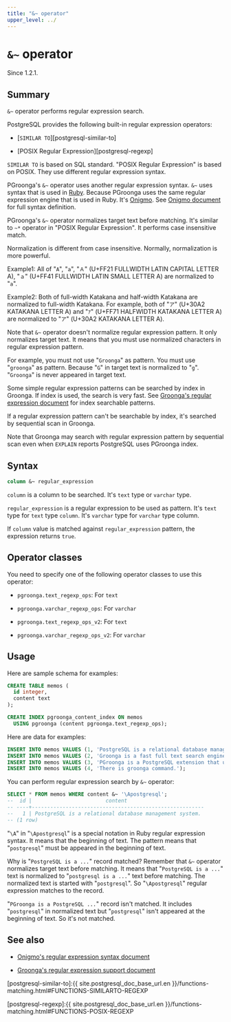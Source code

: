 ```yaml
---
title: "&~ operator"
upper_level: ../
---
```


# `&~` operator

Since 1.2.1.

## Summary

`&~` operator performs regular expression search.

PostgreSQL provides the following built-in regular expression operators:

  * [`SIMILAR TO`][postgresql-similar-to]

  * [POSIX Regular Expression][postgresql-regexp]

`SIMILAR TO` is based on SQL standard. "POSIX Regular Expression" is based on POSIX. They use different regular expression syntax.

PGroonga's `&~` operator uses another regular expression syntax. `&~` uses syntax that is used in [Ruby][ruby]. Because PGroonga uses the same regular expression engine that is used in Ruby. It's [Onigmo][onigmo]. See [Onigmo document][onigmo-document] for full syntax definition.

PGroonga's `&~` operator normalizes target text before matching. It's similar to `~*` operator in "POSIX Regular Expression". It performs case insensitive match.

Normalization is different from case insensitive. Normally, normalization is more powerful.

Example1: All of "`A`", "`a`", "`Ａ`" (U+FF21 FULLWIDTH LATIN CAPITAL LETTER A), "`ａ`" (U+FF41 FULLWIDTH LATIN SMALL LETTER A) are normalized to "`a`".

Example2: Both of full-width Katakana and half-width Katakana are normalized to full-width Katakana. For example, both of "`ア`" (U+30A2 KATAKANA LETTER A) and "`ｱ`" (U+FF71 HALFWIDTH KATAKANA LETTER A) are normalized to "`ア`" (U+30A2 KATAKANA LETTER A).

Note that `&~` operator doesn't normalize regular expression pattern. It only normalizes target text. It means that you must use normalized characters in regular expression pattern.

For example, you must not use "`Groonga`" as pattern. You must use "`groonga`" as pattern. Because "`G`" in target text is normalized to "`g`". "`Groonga`" is never appeared in target text.

Some simple regular expression patterns can be searched by index in Groonga. If index is used, the search is very fast. See [Groonga's regular expression document][groonga-regular-expression] for index searchable patterns.

If a regular expression pattern can't be searchable by index, it's searched by sequential scan in Groonga.

Note that Groonga may search with regular expression pattern by sequential scan even when `EXPLAIN` reports PostgreSQL uses PGroonga index.

## Syntax

```sql
column &~ regular_expression
```

`column` is a column to be searched. It's `text` type or `varchar` type.

`regular_expression` is a regular expression to be used as pattern. It's `text` type for `text` type `column`. It's `varchar` type for `varchar` type column.

If `column` value is matched against `regular_expression` pattern, the expression returns `true`.

## Operator classes

You need to specify one of the following operator classes to use this operator:

  * `pgroonga.text_regexp_ops`: For `text`

  * `pgroonga.varchar_regexp_ops`: For `varchar`

  * `pgroonga.text_regexp_ops_v2`: For `text`

  * `pgroonga.varchar_regexp_ops_v2`: For `varchar`

## Usage

Here are sample schema for examples:

```sql
CREATE TABLE memos (
  id integer,
  content text
);

CREATE INDEX pgroonga_content_index ON memos
  USING pgroonga (content pgroonga.text_regexp_ops);
```

Here are data for examples:

```sql
INSERT INTO memos VALUES (1, 'PostgreSQL is a relational database management system.');
INSERT INTO memos VALUES (2, 'Groonga is a fast full text search engine that supports all languages.');
INSERT INTO memos VALUES (3, 'PGroonga is a PostgreSQL extension that uses Groonga as index.');
INSERT INTO memos VALUES (4, 'There is groonga command.');
```

You can perform regular expression search by `&~` operator:

```sql
SELECT * FROM memos WHERE content &~ '\Apostgresql';
--  id |                        content                         
-- ----+--------------------------------------------------------
--   1 | PostgreSQL is a relational database management system.
-- (1 row)
```

"`\A`" in "`\Apostgresql`" is a special notation in Ruby regular expression syntax. It means that the beginning of text. The pattern means that "`postgresql`" must be appeared in the beginning of text.

Why is "`PostgreSQL is a ...`" record matched? Remember that `&~` operator normalizes target text before matching. It means that "`PostgreSQL is a ...`" text is normalized to "`postgresql is a ...`" text before matching. The normalized text is started with "`postgresql`". So "`\Apostgresql`" regular expression matches to the record.

"`PGroonga is a PostgreSQL ...`" record isn't matched. It includes "`postgresql`" in normalized text but "`postgresql`" isn't appeared at the beginning of text. So it's not matched.

## See also

  * [Onigmo's regular expression syntax document][onigmo-document]

  * [Groonga's regular expression support document][groonga-regular-expression]

[postgresql-similar-to]:{{ site.postgresql_doc_base_url.en }}/functions-matching.html#FUNCTIONS-SIMILARTO-REGEXP

[postgresql-regexp]:{{ site.postgresql_doc_base_url.en }}/functions-matching.html#FUNCTIONS-POSIX-REGEXP

[ruby]:https://www.ruby-lang.org/

[onigmo]:https://github.com/k-takata/Onigmo

[onigmo-document]:https://github.com/k-takata/Onigmo/blob/master/doc/RE

[groonga-regular-expression]:http://groonga.org/docs/reference/regular_expression.html#regular-expression-index
